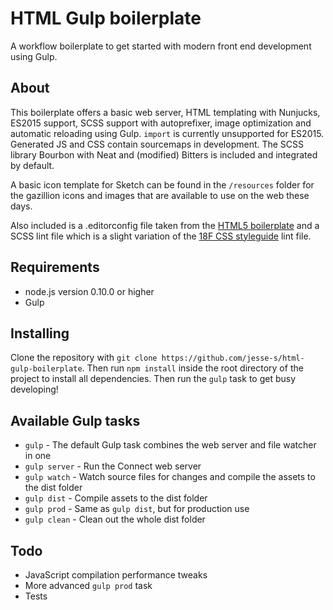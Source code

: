# HTML Gulp boilerplate
A workflow boilerplate to get started with modern front end development using Gulp.

## About
This boilerplate offers a basic web server, HTML templating with Nunjucks, ES2015 support, SCSS support with autoprefixer, image optimization and automatic reloading using Gulp. `import` is currently unsupported for ES2015. Generated JS and CSS contain sourcemaps in development. The SCSS library Bourbon with Neat and (modified) Bitters is included and integrated by default.

A basic icon template for Sketch can be found in the `/resources` folder for the gazillion icons and images that are available to use on the web these days.

Also included is a .editorconfig file taken from the [HTML5 boilerplate](https://github.com/h5bp/html5-boilerplate) and a SCSS lint file which is a slight variation of the [18F CSS styleguide](https://pages.18f.gov/frontend/css-coding-styleguide/) lint file.

## Requirements
* node.js version 0.10.0 or higher
* Gulp

## Installing
Clone the repository with `git clone https://github.com/jesse-s/html-gulp-boilerplate`. Then run `npm install` inside the root directory of the project to install all dependencies. Then run the `gulp` task to get busy developing!

## Available Gulp tasks
* `gulp` - The default Gulp task combines the web server and file watcher in one
* `gulp server` - Run the Connect web server
* `gulp watch` - Watch source files for changes and compile the assets to the dist folder
* `gulp dist` - Compile assets to the dist folder
* `gulp prod` - Same as `gulp dist`, but for production use
* `gulp clean` - Clean out the whole dist folder

## Todo
* JavaScript compilation performance tweaks
* More advanced `gulp prod` task
* Tests